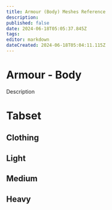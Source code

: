 ```yaml
---
title: Armour (Body) Meshes Reference
description: 
published: false
date: 2024-06-18T05:05:37.845Z
tags: 
editor: markdown
dateCreated: 2024-06-18T05:04:11.115Z
---
```


# Armour - Body

Description

# Tabset

## Clothing

## Light

## Medium

## Heavy